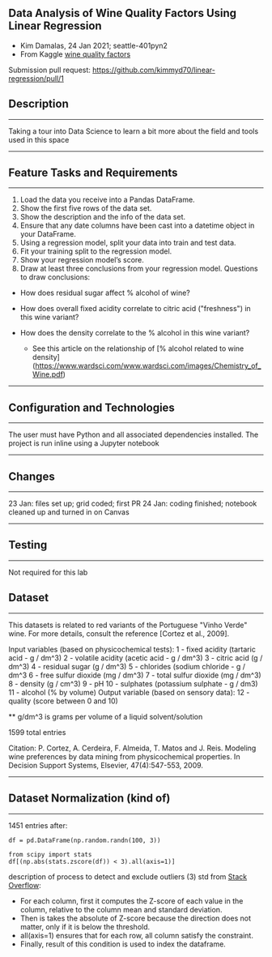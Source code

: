 ## Data Analysis of Wine Quality Factors Using Linear Regression
- Kim Damalas, 24 Jan 2021; seattle-401pyn2
- From Kaggle [wine quality factors](https://www.kaggle.com/uciml/red-wine-quality-cortez-et-al-2009)


Submission pull request: https://github.com/kimmyd70/linear-regression/pull/1

## Description
___________

Taking a tour into Data Science to learn a bit more about the field and tools used in this space
____________
## Feature Tasks and Requirements
___________

1. Load the data you receive into a Pandas DataFrame.
2. Show the first five rows of the data set.
3. Show the description and the info of the data set.
4. Ensure that any date columns have been cast into a datetime object in your DataFrame.
5. Using a regression model, split your data into train and test data.
6. Fit your training split to the regression model.
7. Show your regression model’s score.
8. Draw at least three conclusions from your regression model.
Questions to draw conclusions:  
- How does residual sugar affect % alcohol of wine?
- How does overall fixed acidity correlate to citric acid ("freshness") in this wine variant?
- How does the density correlate to the % alcohol in this wine variant? 
 
    - See this article on the relationship of [% alcohol related to wine density] (https://www.wardsci.com/www.wardsci.com/images/Chemistry_of_Wine.pdf)
______________

## Configuration and Technologies
__________

The user must have Python and all associated dependencies installed.  The project is run inline using a Jupyter notebook
___________
## Changes
__________

23 Jan: files set up; grid coded; first PR
24 Jan: coding finished; notebook cleaned up and turned in on Canvas
___________

## Testing
________

Not required for this lab

## Dataset
_________

This datasets is related to red variants of the Portuguese "Vinho Verde" wine. For more details, consult the reference [Cortez et al., 2009].

Input variables (based on physicochemical tests):
   1 - fixed acidity (tartaric acid - g / dm^3)
   2 - volatile acidity (acetic acid - g / dm^3)
   3 - citric acid (g / dm^3)
   4 - residual sugar (g / dm^3)
   5 - chlorides (sodium chloride - g / dm^3
   6 - free sulfur dioxide (mg / dm^3)
   7 - total sulfur dioxide (mg / dm^3)
   8 - density (g / cm^3)
   9 - pH
   10 - sulphates (potassium sulphate - g / dm3)
   11 - alcohol (% by volume)
   Output variable (based on sensory data): 
   12 - quality (score between 0 and 10)

   ** g/dm^3 is grams per volume of a liquid solvent/solution

1599 total entries


Citation:
P. Cortez, A. Cerdeira, F. Almeida, T. Matos and J. Reis. Modeling wine preferences by data mining from physicochemical properties. In Decision Support Systems, Elsevier, 47(4):547-553, 2009.

_________

## Dataset Normalization (kind of)

__________
1451 entries after:

```
df = pd.DataFrame(np.random.randn(100, 3))

from scipy import stats
df[(np.abs(stats.zscore(df)) < 3).all(axis=1)]

```

description of process to detect and exclude outliers (3) std from [Stack Overflow](https://stackoverflow.com/questions/23199796/detect-and-exclude-outliers-in-pandas-data-frame):

- For each column, first it computes the Z-score of each value in the column, relative to the column mean and standard deviation.
- Then is takes the absolute of Z-score because the direction does not matter, only if it is below the threshold.
- all(axis=1) ensures that for each row, all column satisfy the constraint.
- Finally, result of this condition is used to index the dataframe.
